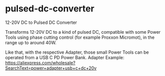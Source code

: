 # pulsed-dc-converter
12-20V DC to Pulsed DC Converter

Transforms 12-20V DC to a kind of pulsed DC, compatible with some Power Tools using phase cutting
control (for example Proxxon Micromot), in the range up to around 40W.

Like that, with the respective Adapter, those small Power Tools can be operated from a USB C PD
Power Bank. Adapter Example: https://aliexpress.com/wholesale?SearchText=power+adapter+usb+c+dc+20v
